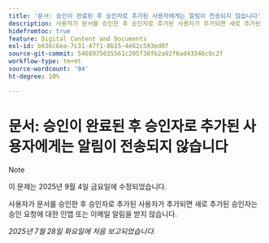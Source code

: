 ```yaml
---
title: '문서: 승인이 완료된 후 승인자로 추가된 사용자에게는 알림이 전송되지 않습니다'
description: 사용자가 문서를 승인한 후 승인자로 추가된 사용자가 추가되면 새로 추가된 승인자는 승인 요청에 대한 인앱 또는 이메일 알림을 받지 않습니다.
hidefromtoc: true
feature: Digital Content and Documents
exl-id: b636c6ea-7c31-47f1-8b15-4e62c593ed07
source-git-commit: 5468975035561c205f30fb2a92f6ad43346c0c2f
workflow-type: tm+mt
source-wordcount: '94'
ht-degree: 10%

---
```


# 문서: 승인이 완료된 후 승인자로 추가된 사용자에게는 알림이 전송되지 않습니다

>[!NOTE]
>
>이 문제는 2025년 9월 4일 금요일에 수정되었습니다.

사용자가 문서를 승인한 후 승인자로 추가된 사용자가 추가되면 새로 추가된 승인자는 승인 요청에 대한 인앱 또는 이메일 알림을 받지 않습니다.

_2025년 7월 28일 화요일에 처음 보고되었습니다._
